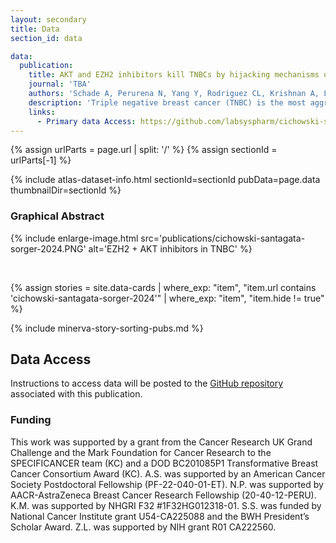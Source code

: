 ```yaml
---
layout: secondary
title: Data
section_id: data

data:
  publication:
    title: AKT and EZH2 inhibitors kill TNBCs by hijacking mechanisms of involution
    journal: 'TBA'
    authors: 'Schade A, Perurena N, Yang Y, Rodriguez CL, Krishnan A, Loi P, Mastellone GM, Pilla NF, Watanabe M, Xu Y, Nguyen V, Ota K, Davis RA, Mattioli K, Xiang D, Zoeller JL, Morganti S, Garrido-Castro AC, Tolaney S, Li Z, Barbie DA, Sorger PK, Helin K, Santagata S, Knott SRV, Cichowski K.'
    description: 'Triple negative breast cancer (TNBC) is the most aggressive breast cancer subtype and has the  highest  rate  of  recurrence.  The  predominant  standard  of  care  for  advanced  TNBC  is  systemic chemotherapy  with  or  without  immunotherapy,  however  responses  are  typically  short-lived. Thus,  there  is  an  urgent  need  to  develop  more  effective  treatments.  PI3K  pathway  components represent  plausible  therapeutic  targets,  as  at  least  70%  of  TNBCs  have  PIK3CA/AKT1/PTEN alterations. However, unlike hormone receptor-positive tumors, it is still unclear if or how PI3K pathway inhibitors will be effective in triple-negative disease. Here we describe a promising AKT inhibitor-based  therapeutic  combination  for  TNBC. Specifically,  we  show  that  AKT  inhibitors potently synergize with agents that suppress the histone methyltransferase, EZH2, and promote robust tumor regression in multiple TNBC models in vivo. AKT and EZH2 inhibitors exert these effects by first cooperatively driving basal-like TNBC cells into a more differentiated, luminal-like state, which cannot be effectively induced by either agent alone. Once differentiated, these agents kill TNBCs by hijacking signals that normally drive mammary gland involution. Importantly, using a  machine  learning  approach  we  developed  a  classifier  that  can  be  used  to  predict  sensitivity. Together these findings identify a promising therapeutic strategy for this highly aggressive tumor type  and  illustrate  how  deregulated  epigenetic  enzymes  can  insulate  tumors  from  oncogenic vulnerabilities. These studies also reveal how developmental tissue-specific cell death pathways may be co-opted for therapeutic benefit.'
    links:
      - Primary data Access: https://github.com/labsyspharm/cichowski-santagata-sorger-2024/
---
```


{% assign urlParts = page.url | split: '/' %}
{% assign sectionId = urlParts[-1] %}

{% include atlas-dataset-info.html
    sectionId=sectionId
    pubData=page.data
    thumbnailDir=sectionId %}
<br>

### Graphical Abstract
{% include enlarge-image.html src='publications/cichowski-santagata-sorger-2024.PNG' alt='EZH2 + AKT inhibitors in TNBC' %}

<br>

{%
    assign stories = site.data-cards
    | where_exp: "item", "item.url contains 'cichowski-santagata-sorger-2024'"
    | where_exp: "item", "item.hide != true"
%}

{% include minerva-story-sorting-pubs.md %}

## Data Access
Instructions to access data will be posted to the [GitHub repository](https://github.com/labsyspharm/cichowski-santagata-sorger-2024/) associated with this publication.

### Funding  
This work was supported by a grant from the Cancer Research UK Grand Challenge and the Mark Foundation for Cancer Research to the SPECIFICANCER team (KC) and a DOD BC201085P1 Transformative Breast Cancer Consortium Award (KC). A.S. was supported by an American Cancer Society Postdoctoral Fellowship (PF-22-040-01-ET). N.P. was supported by AACR-AstraZeneca Breast Cancer Research Fellowship (20-40-12-PERU). K.M. was supported by NHGRI F32 #1F32HG012318-01. S.S. was funded by National Cancer Institute grant U54-CA225088 and the BWH President’s Scholar Award. Z.L. was supported by NIH grant R01 CA222560.
